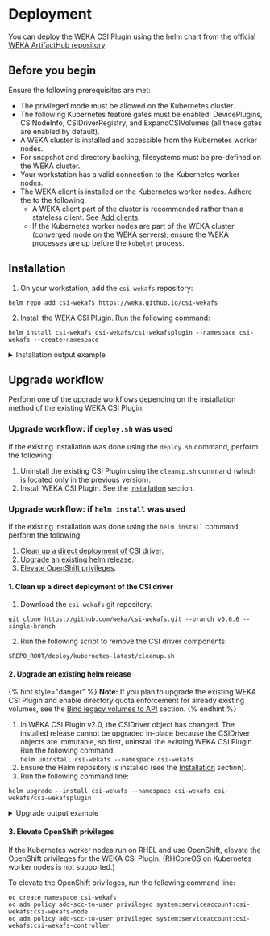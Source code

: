 # Deployment

You can deploy the WEKA CSI Plugin using the helm chart from the official [WEKA ArtifactHub repository](https://artifacthub.io/packages/helm/csi-wekafs/csi-wekafsplugin).

## Before you begin

Ensure the following prerequisites are met:

* The privileged mode must be allowed on the Kubernetes cluster.
* The following Kubernetes feature gates must be enabled: DevicePlugins, CSINodeInfo, CSIDriverRegistry, and ExpandCSIVolumes (all these gates are enabled by default).
* A WEKA cluster is installed and accessible from the Kubernetes worker nodes.
* For snapshot and directory backing, filesystems must be pre-defined on the WEKA cluster.
* Your workstation has a valid connection to the Kubernetes worker nodes.
* The WEKA client is installed on the Kubernetes worker nodes. Adhere the to the following:
  * A WEKA client part of the cluster is recommended rather than a stateless client. See [Add clients](../../install/bare-metal/adding-clients-bare-metal.md).
  * If the Kubernetes worker nodes are part of the WEKA cluster (converged mode on the WEKA servers), ensure the WEKA processes are up before the `kubelet` process.

## Installation

1. On your workstation, add the `csi-wekafs` repository:

```
helm repo add csi-wekafs https://weka.github.io/csi-wekafs

```

2. Install the WEKA CSI Plugin. Run the following command:

```
helm install csi-wekafs csi-wekafs/csi-wekafsplugin --namespace csi-wekafs --create-namespace

```

<details>

<summary>Installation output example</summary>

Once the installation completes successfully, the following output is displayed:

```
NAME: csi-wekafsplugin-nutktxdmzg
LAST DEPLOYED: Mon May 29 08:36:19 2023
NAMESPACE: csi-wekafsplugin-nutktxdmzg
STATUS: deployed
REVISION: 1
TEST SUITE: None
NOTES:
Thank you for installing csi-wekafsplugin.

Your release is named csi-wekafsplugin-nutktxdmzg.
The release is installed in namespace csi-wekafsplugin-nutktxdmzg

To learn more about the release, try:

  $ helm status -n csi-wekafsplugin-nutktxdmzg csi-wekafsplugin-nutktxdmzg
  $ helm get all -n csi-wekafsplugin-nutktxdmzg csi-wekafsplugin-nutktxdmzg

Official Weka CSI Plugin documentation can be found here: https://docs.weka.io/appendix/weka-csi-plugin

Examples on how to configure a storage class and start using the driver are here:
https://github.com/weka/csi-wekafs/tree/master/examples

-------------------------------------------------- NOTICE --------------------------------------------------
| THIS VERSION INTRODUCES SUPPORT FOR ADDITIONAL VOLUME TYPES, AS WELL AS SNAPSHOT AND VOLUME CLONING CAPS |
| TO BETTER UNDERSTAND DIFFERENT TYPES OF VOLUMES AND THEIR IMPLICATIONS, REFER TO THE DOCUMENTATION ABOVE |
| ALSO, IT IS RECOMMENDED TO CAREFULLY GO OVER NEW CONFIGURATION PARAMETERS AND ITS MEANINGS, AS BEHAVIOR  |
| OF THE PLUGIN AND ITS REPORTED CAPABILITIES LARGELY DEPEND ON THE CONFIGURATION AND WEKA CLUSTER VERSION |
------------------------------------------------------------------------------------------------------------

-------------------------------------------------- WARNING -------------------------------------------------
|  SUPPORT OF LEGACY VOLUMES WITHOUT API BINDING WILL BE REMOVED IN NEXT MAJOR RELEASE OF WEKA CSI PLUGIN. |
|  NEW FEATURES RELY ON API CONNECTIVITY TO WEKA CLUSTER AND WILL NOT BE SUPPORTED ON API-UNBOUND VOLUMES. |
|  PLEASE MAKE SURE TO MIGRATE ALL EXISTING VOLUMES TO API-BASED SCHEME PRIOR TO NEXT VERSION UPGRADE.     |
------------------------------------------------------------------------------------------------------------

```

</details>

## Upgrade workflow

Perform one of the upgrade workflows depending on the installation method of the existing WEKA CSI Plugin.

### Upgrade workflow: if `deploy.sh` was used&#x20;

If the existing installation was done using the `deploy.sh` command, perform the following:

1. Uninstall the existing CSI Plugin using the `cleanup.sh` command (which is located only in the previous version).
2. Install WEKA CSI Plugin. See the [Installation](deployment.md#installation) section.

### Upgrade workflow: if `helm install` was used &#x20;

If the existing installation was done using the `helm install` command, perform the following:

1. [Clean up a direct deployment of CSI driver.](deployment.md#clean-up-a-direct-deployment-of-csi-driver)
2. [Upgrade an existing helm release](deployment.md#upgrade-an-existing-helm-release).
3. [Elevate OpenShift privileges](deployment.md#elevate-openshift-privileges).

#### 1. Clean up a direct deployment of the CSI driver

1. Download the `csi-wekafs` git repository.

```
git clone https://github.com/weka/csi-wekafs.git --branch v0.6.6 --single-branch
```

2. Run the following script to remove the CSI driver components:

```
$REPO_ROOT/deploy/kubernetes-latest/cleanup.sh
```

#### 2. Upgrade an existing helm release

{% hint style="danger" %}
**Note:** If you plan to upgrade the existing WEKA CSI Plugin and enable directory quota enforcement for already existing volumes, see the [Bind legacy volumes to API](upgrade-legacy-persistent-volumes-for-capacity-enforcement.md#bind-legacy-volumes-to-api) section.
{% endhint %}

1. In WEKA CSI Plugin v2.0, the CSIDriver object has changed. The installed release cannot be upgraded in-place because the CSIDriver objects are immutable, so first, uninstall the existing WEKA CSI Plugin. Run the following command:\
   `helm uninstall csi-wekafs --namespace csi-wekafs`
2. Ensure the Helm repository is installed (see the [Installation](deployment.md#installation) section).
3. Run the following command line:

```
helm upgrade --install csi-wekafs --namespace csi-wekafs csi-wekafs/csi-wekafsplugin

```

<details>

<summary>Upgrade output example</summary>

Once the upgrade completes successfully, the following output is displayed:

```
Release "csi-wekafs" has been upgraded. Happy Helming!
NAME: csi-wekafs
LAST DEPLOYED: Tue Nov  2 15:39:01 2021
NAMESPACE: csi-wekafs
STATUS: deployed
REVISION: 10
TEST SUITE: None
NOTES:
Thank you for installing csi-wekafsplugin.

Your release is named csi-wekafs.

To learn more about the release, try:

  $ helm status csi-wekafs
  $ helm get all csi-wekafs

Official Weka CSI Plugin documentation can be found here: https://docs.weka.io/appendix/weka-csi-plugin

```

</details>

#### 3. Elevate OpenShift privileges

If the Kubernetes worker nodes run on RHEL and use OpenShift, elevate the OpenShift privileges for the WEKA CSI Plugin. (RHCoreOS on Kubernetes worker nodes is not supported.)

To elevate the OpenShift privileges, run the following command line:

```
oc create namespace csi-wekafs
oc adm policy add-scc-to-user privileged system:serviceaccount:csi-wekafs:csi-wekafs-node
oc adm policy add-scc-to-user privileged system:serviceaccount:csi-wekafs:csi-wekafs-controller

```
